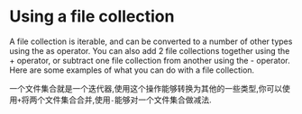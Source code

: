# Using a file collection
A file collection is iterable, and can be converted to a number of other types using the as operator. You can also add 2 file collections together using the + operator, or subtract one file collection from another using the - operator. Here are some examples of what you can do with a file collection.

一个文件集合就是一个迭代器,使用这个操作能够转换为其他的一些类型,你可以使用`+`将两个文件集合合并,使用`-`能够对一个文件集合做减法.



